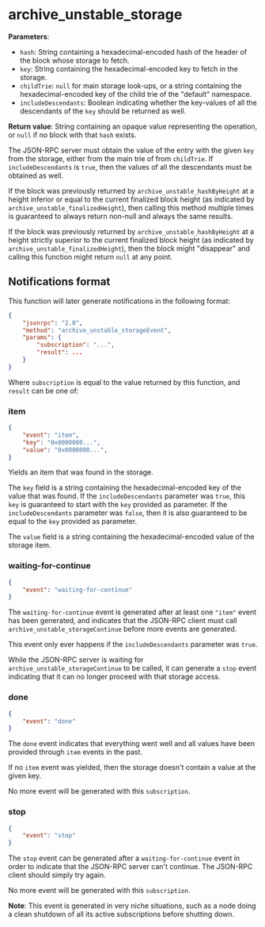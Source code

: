 # archive_unstable_storage

**Parameters**:

- `hash`: String containing a hexadecimal-encoded hash of the header of the block whose storage to fetch.
- `key`: String containing the hexadecimal-encoded key to fetch in the storage.
- `childTrie`: `null` for main storage look-ups, or a string containing the hexadecimal-encoded key of the child trie of the "default" namespace.
- `includeDescendants`: Boolean indicating whether the key-values of all the descendants of the `key` should be returned as well.

**Return value**: String containing an opaque value representing the operation, or `null` if no block with that `hash` exists.

The JSON-RPC server must obtain the value of the entry with the given `key` from the storage, either from the main trie of from `childTrie`. If `includeDescendants` is `true`, then the values of all the descendants must be obtained as well.

If the block was previously returned by `archive_unstable_hashByHeight` at a height inferior or equal to the current finalized block height (as indicated by `archive_unstable_finalizedHeight`), then calling this method multiple times is guaranteed to always return non-null and always the same results.

If the block was previously returned by `archive_unstable_hashByHeight` at a height strictly superior to the current finalized block height (as indicated by `archive_unstable_finalizedHeight`), then the block might "disappear" and calling this function might return `null` at any point.

## Notifications format

This function will later generate notifications in the following format:

```json
{
    "jsonrpc": "2.0",
    "method": "archive_unstable_storageEvent",
    "params": {
        "subscription": "...",
        "result": ...
    }
}
```

Where `subscription` is equal to the value returned by this function, and `result` can be one of:

### item

```json
{
    "event": "item",
    "key": "0x0000000...",
    "value": "0x0000000...",
}
```

Yields an item that was found in the storage.

The `key` field is a string containing the hexadecimal-encoded key of the value that was found.
If the `includeDescendants` parameter was `true`, this `key` is guaranteed to start with the `key` provided as parameter.
If the `includeDescendants` parameter was `false`, then it is also guaranteed to be equal to the `key` provided as parameter.

The `value` field is a string containing the hexadecimal-encoded value of the storage item.

### waiting-for-continue

```json
{
    "event": "waiting-for-continue"
}
```

The `waiting-for-continue` event is generated after at least one `"item"` event has been generated, and indicates that the JSON-RPC client must call `archive_unstable_storageContinue` before more events are generated.

This event only ever happens if the `includeDescendants` parameter was `true`.

While the JSON-RPC server is waiting for `archive_unstable_storageContinue` to be called, it can generate a `stop` event indicating that it can no longer proceed with that storage access.

### done

```json
{
    "event": "done"
}
```

The `done` event indicates that everything went well and all values have been provided through `item` events in the past.

If no `item` event was yielded, then the storage doesn't contain a value at the given key.

No more event will be generated with this `subscription`.

### stop

```json
{
    "event": "stop"
}
```

The `stop` event can be generated after a `waiting-for-continue` event in order to indicate that the JSON-RPC server can't continue. The JSON-RPC client should simply try again.

No more event will be generated with this `subscription`.

**Note**: This event is generated in very niche situations, such as a node doing a clean shutdown of all its active subscriptions before shutting down.
